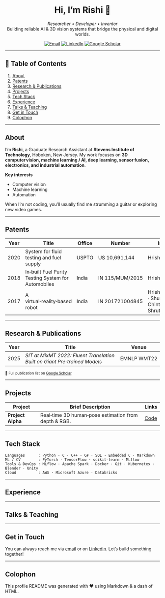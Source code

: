 <!-- ——— HEADER ——— -->
<h1 align="center">Hi, I’m Rishi 👋</h1>
<p align="center">
  <em>Researcher • Developer • Inventor</em><br>
  <span>Building reliable AI &amp; 3D vision systems that bridge the physical and digital worlds.</span>
</p>

<!-- Social / contact buttons -->
<p align="center">
  <a href="mailto:hkanade@stevens.edu"><img src="https://img.shields.io/badge/Email-hkanade@stevens.edu-informational?style=flat-square&logo=gmail" alt="Email"></a>
  <a href="https://www.linkedin.com/in/rishi-kanade-43723399/"><img src="https://img.shields.io/badge/LinkedIn-hrishikesh--kanade-0A66C2?style=flat-square&logo=linkedin" alt="LinkedIn"></a>
  <a href="https://scholar.google.com/citations?user=Xm7WY4QAAAAJ&hl=en"><img src="https://img.shields.io/badge/Google_Scholar-Profile-4285F4?style=flat-square&logo=googlescholar" alt="Google Scholar"></a>
</p>

---

## 📂 Table of Contents
1. [About](#about)
2. [Patents](#patents)
3. [Research &amp; Publications](#research--publications)
4. [Projects](#projects)
5. [Tech Stack](#tech-stack)
6. [Experience](#experience)
7. [Talks &amp; Teaching](#talks--teaching)
8. [Get in Touch](#get-in-touch)
9. [Colophon](#colophon)

---

## About
I’m **Rishi**, a Graduate Research Assistant at **Stevens Institute of Technology**, Hoboken, New Jersey. My work focuses on **3D computer vision, machine learning / AI, deep learning, sensor fusion, electronics, and industrial automation**.

**Key interests**

- Computer vision  
- Machine learning  
- Automation  

When I’m not coding, you’ll usually find me strumming a guitar or exploring new video games.

---

## Patents
| Year | Title | Office | Number | Inventors |
|------|-------|--------|--------|-----------|
| 2020 | System for fluid testing and fuel supply | USPTO | US 10,691,144 | Hrishikesh Kanade |
| 2018 | In‑built Fuel Purity Testing System for Automobiles | India | IN 115/MUM/2015 | Hrishikesh Kanade |
| 2017 | A virtual‑reality‑based robot | India | IN 201721004845 | Hrishikesh Kanade · Shubham Kale · Chintan Shah · Shruti Danve |

---

## Research &amp; Publications
| Year | Title | Venue |
|------|-------|-------|
| 2025 | *SIT at MixMT 2022: Fluent Translation Built on Giant Pre‑trained Models* | EMNLP WMT22 |

<sub>📒 Full publication list on <a href="https://scholar.google.com/citations?user=Xm7WY4QAAAAJ">Google Scholar</a>.</sub>

---

## Projects
| Project | Brief Description | Links |
|---------|------------------|-------|
| **Project Alpha** | Real‑time 3D human‑pose estimation from depth &amp; RGB. | <a href="https://github.com/rishik18/3D_task_guidance_and_scene_representation">Code</a> |

---

## Tech Stack
```text
Languages      : Python · C · C++ · C# · SQL · Embedded C · Markdown
ML / CV        : PyTorch · TensorFlow · scikit‑learn · MLflow
Tools & DevOps : MLflow · Apache Spark · Docker · Git · Kubernetes · Blender · Unity
Cloud          : AWS · Microsoft Azure · Databricks
```

---

## Experience
<!-- Add your experience here -->

---

## Talks &amp; Teaching
<!-- Add talks / teaching engagements here -->

---

## Get in Touch
You can always reach me via [email](mailto:hkanade@stevens.edu) or on [LinkedIn](https://www.linkedin.com/in/hrishikesh-kanade-43723399). Let’s build something together!

---

## Colophon
This profile README was generated with ❤️ using Markdown &amp; a dash of HTML.
